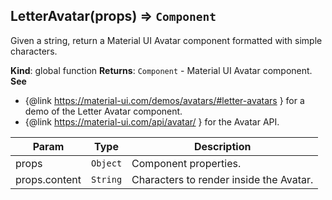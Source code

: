 <a name="LetterAvatar"></a>

## LetterAvatar(props) ⇒ <code>Component</code>
Given a string, return a Material UI Avatar component formatted with simple characters.

**Kind**: global function
**Returns**: <code>Component</code> - Material UI Avatar component.
**See**

- {@link https://material-ui.com/demos/avatars/#letter-avatars } for a demo of the Letter Avatar component.
- {@link https://material-ui.com/api/avatar/ } for the Avatar API.


| Param | Type | Description |
| --- | --- | --- |
| props | <code>Object</code> | Component properties. |
| props.content | <code>String</code> | Characters to render inside the Avatar. |